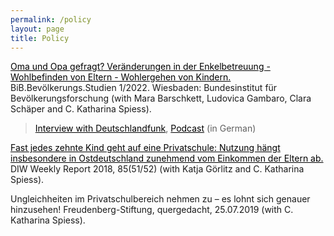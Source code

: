 ```yaml
---
permalink: /policy
layout: page
title: Policy
---
```


<a href="https://www.bib.bund.de/Publikation/2022/pdf/Oma-und-Opa-gefragt-Veraenderungen-in-der-Enkelbetreuung-Wohlbefinden-von-Eltern-Wohlergehen-von-Kindern.pdf?__blob=publicationFile&v=6" style="color:black; text-decoration: underline;">Oma und Opa gefragt? Veränderungen in der Enkelbetreuung - Wohlbefinden von Eltern - Wohlergehen von Kindern.</a> BiB.Bevölkerungs.Studien 1/2022. Wiesbaden: Bundesinstitut für Bevölkerungsforschung (with Mara Barschkett, Ludovica Gambaro, Clara Schäper and C. Katharina Spiess). 
  
> <a href="https://www.deutschlandfunk.de/in-zeiten-von-kita-betreuung-ganztagsschule-welche-rolle-spielen-grosseltern-dlf-c38a6d25-100.html" style="color:black; text-decoration: underline;">Interview with Deutschlandfunk</a>, <a href="https://podcasts.google.com/feed/aHR0cHM6Ly93d3cuYmliLmJ1bmQuZGUvREUvU2VydmljZS9SU1MvUG9kY2FzdC54bWw/episode/aHR0cHM6Ly9tdWx0aW1lZGlhLmdzYi5idW5kLmRlL0JJQi9wb2RjYXN0cy8yMDIyMDgxNi1TcGllc3MtWmllZ2UtR3Jvc3NlbHRlcm5fbWl4ZG93bi5tcDM" style="color:black; text-decoration: underline;">Podcast</a> (in German)


<a href= "https://www.diw.de/de/diw_01.c.610585.de/publikationen/wochenberichte/2018_51_1/fast_jedes_zehnte_kind_geht_auf_eine_privatschule_____nutzun___dere_in_ostdeutschland_zunehmend_vom_einkommen_der_eltern_ab.html" style="color:black; text-decoration: underline;">Fast jedes zehnte Kind geht auf eine Privatschule: Nutzung hängt insbesondere in Ostdeutschland zunehmend vom Einkommen der Eltern ab.</a>
 DIW Weekly Report 2018, 85(51/52) (with Katja Görlitz and C. Katharina Spiess).

Ungleichheiten im Privatschulbereich nehmen zu – es lohnt sich genauer hinzusehen! Freudenberg-Stiftung, quergedacht, 25.07.2019 (with C. Katharina Spiess).
